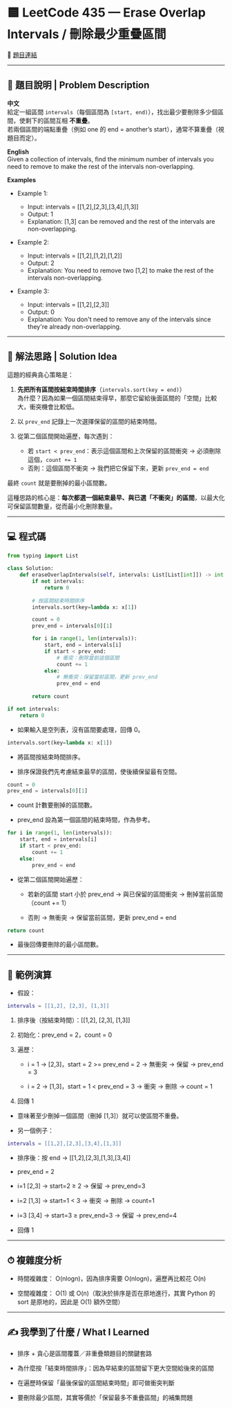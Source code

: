 # 🟦 LeetCode 435 — Erase Overlap Intervals / 刪除最少重疊區間
🔗 [題目連結](https://leetcode.com/problems/non-overlapping-intervals/)

---

## 📄 題目說明 | Problem Description

**中文**  
給定一組區間 `intervals`（每個區間為 `[start, end)`），找出最少要刪除多少個區間，使剩下的區間互相 **不重疊**。  
若兩個區間的端點重疊（例如 one 的 end = another’s start），通常不算重疊（視題目而定）。

**English**  
Given a collection of intervals, find the minimum number of intervals you need to remove to make the rest of the intervals non-overlapping.

**Examples**
- Example 1:

    - Input: intervals = [[1,2],[2,3],[3,4],[1,3]]
    - Output: 1
    - Explanation: [1,3] can be removed and the rest of the intervals are non-overlapping.

- Example 2:

    - Input: intervals = [[1,2],[1,2],[1,2]]
    - Output: 2
    - Explanation: You need to remove two [1,2] to make the rest of the intervals non-overlapping.

- Example 3:

    - Input: intervals = [[1,2],[2,3]]
    - Output: 0
    - Explanation: You don't need to remove any of the intervals since they're already non-overlapping.

---

## 🧠 解法思路 | Solution Idea

這題的經典貪心策略是：

1. **先把所有區間按結束時間排序**（`intervals.sort(key = end)`）  
   為什麼？因為如果一個區間結束得早，那麼它留給後面區間的「空間」比較大，衝突機會比較低。

2. 以 `prev_end` 記錄上一次選擇保留的區間的結束時間。

3. 從第二個區間開始遍歷，每次遇到：
   - 若 `start < prev_end`：表示這個區間和上次保留的區間衝突 → 必須刪除這個，`count += 1`
   - 否則：這個區間不衝突 → 我們把它保留下來，更新 `prev_end = end`

最終 `count` 就是要刪掉的最小區間數。

這種思路的核心是：**每次都選一個結束最早、與已選「不衝突」的區間**，以最大化可保留區間數量，從而最小化刪除數量。

---

## 💻 程式碼

```python
from typing import List

class Solution:
    def eraseOverlapIntervals(self, intervals: List[List[int]]) -> int:
        if not intervals:
            return 0
        
        # 按區間結束時間排序
        intervals.sort(key=lambda x: x[1])

        count = 0
        prev_end = intervals[0][1]

        for i in range(1, len(intervals)):
            start, end = intervals[i]
            if start < prev_end:
                # 衝突：刪除當前這個區間
                count += 1
            else:
                # 無衝突：保留當前區間，更新 prev_end
                prev_end = end
        
        return count
```
```python
if not intervals:
    return 0
```
- 如果輸入是空列表，沒有區間要處理，回傳 0。

```python
intervals.sort(key=lambda x: x[1])
```
- 將區間按結束時間排序。

- 排序保證我們先考慮結束最早的區間，使後續保留最有空間。

```python
count = 0
prev_end = intervals[0][1]
```
- count 計數要刪掉的區間數。

- prev_end 設為第一個區間的結束時間，作為參考。

```python
for i in range(1, len(intervals)):
    start, end = intervals[i]
    if start < prev_end:
        count += 1
    else:
        prev_end = end
```
- 從第二個區間開始遍歷：

    - 若新的區間 start 小於 prev_end → 與已保留的區間衝突 → 刪掉當前區間（count += 1）

    - 否則 → 無衝突 → 保留當前區間，更新 prev_end = end

```python
return count
```
- 最後回傳要刪除的最小區間數。

---

## 🧪 範例演算
- 假設：

```lua
intervals = [[1,2], [2,3], [1,3]]
```
1. 排序後（按結束時間）：[[1,2], [2,3], [1,3]]

2. 初始化：prev_end = 2，count = 0

3. 遍歷：

    - i = 1 → [2,3]，start = 2 >= prev_end = 2 → 無衝突 → 保留 → prev_end = 3

    - i = 2 → [1,3]，start = 1 < prev_end = 3 → 衝突 → 刪除 → count = 1

4. 回傳 1

- 意味著至少刪掉一個區間（刪掉 [1,3]）就可以使區間不重疊。

- 另一個例子：

```lua
intervals = [[1,2],[2,3],[3,4],[1,3]]
```
- 排序後：按 end → [[1,2],[2,3],[1,3],[3,4]]

- prev_end = 2

- i=1 [2,3] → start=2 ≥ 2 → 保留 → prev_end=3

- i=2 [1,3] → start=1 < 3 → 衝突 → 刪除 → count=1

- i=3 [3,4] → start=3 ≥ prev_end=3 → 保留 → prev_end=4

- 回傳 1

---

## ⏱ 複雜度分析
- 時間複雜度： O(nlogn)，因為排序需要 O(nlogn)，遍歷再比較花 O(n)

- 空間複雜度： O(1) 或 O(n)（取決於排序是否在原地進行，其實 Python 的 sort 是原地的，因此是 O(1) 額外空間）

---

## ✍ 我學到了什麼 / What I Learned
- 排序 + 貪心是區間覆蓋／非重疊類題目的關鍵套路

- 為什麼按「結束時間排序」：因為早結束的區間留下更大空間給後來的區間

- 在遍歷時保留「最後保留的區間結束時間」即可做衝突判斷

- 要刪除最少區間，其實等價於「保留最多不重疊區間」的補集問題